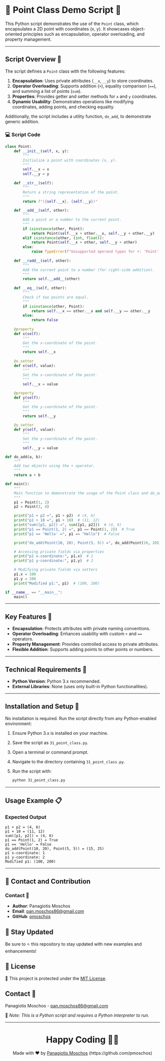 # 🧭 Point Class Demo Script 📍

This Python script demonstrates the use of the `Point` class, which encapsulates a 2D point with coordinates (x, y). It showcases object-oriented principles such as encapsulation, operator overloading, and property management.

---

## Script Overview 📘

The script defines a `Point` class with the following features:

1. **Encapsulation**: Uses private attributes (`__x`, `__y`) to store coordinates.
2. **Operator Overloading**: Supports addition (`+`), equality comparison (`==`), and summing a list of points (`sum`).
3. **Properties**: Provides getter and setter methods for `x` and `y` coordinates.
4. **Dynamic Usability**: Demonstrates operations like modifying coordinates, adding points, and checking equality.

Additionally, the script includes a utility function, `do_add`, to demonstrate generic addition.

### :computer: Script Code

```python
class Point:
    def __init__(self, x, y):
        """
        Initialize a point with coordinates (x, y).
        """
        self.__x = x
        self.__y = y
    
    def __str__(self):
        """
        Return a string representation of the point.
        """
        return f"({self.__x}, {self.__y})"
    
    def __add__(self, other):
        """
        Add a point or a number to the current point.
        """
        if isinstance(other, Point):
            return Point(self.__x + other.__x, self.__y + other.__y)
        elif isinstance(other, (int, float)):
            return Point(self.__x + other, self.__y + other)
        else:
            raise TypeError(f"Unsupported operand types for +: 'Point' and {type(other).__name__}")
    
    def __radd__(self, other):
        """
        Add the current point to a number (for right-side addition).
        """
        return self.__add__(other)
    
    def __eq__(self, other):
        """
        Check if two points are equal.
        """
        if isinstance(other, Point):
            return self.__x == other.__x and self.__y == other.__y
        else:
            return False
    
    @property
    def x(self):
        """
        Get the x-coordinate of the point.
        """
        return self.__x
    
    @x.setter
    def x(self, value):
        """
        Set the x-coordinate of the point.
        """
        self.__x = value
    
    @property
    def y(self):
        """
        Get the y-coordinate of the point.
        """
        return self.__y
    
    @y.setter
    def y(self, value):
        """
        Set the y-coordinate of the point.
        """
        self.__y = value

def do_add(a, b):
    """
    Add two objects using the + operator.
    """
    return a + b

def main():
    """
    Main function to demonstrate the usage of the Point class and do_add function.
    """
    p1 = Point(1, 2)
    p2 = Point(3, 4)

    print("p1 + p2 =", p1 + p2)  # (4, 6)
    print("p1 + 10 =", p1 + 10)  # (11, 12)
    print("sum([p1, p2]) =", sum([p1, p2]))  # (4, 6)
    print("p1 == Point(1, 2) =", p1 == Point(1, 2))  # True
    print("p1 == 'Hello' =", p1 == "Hello")  # False

    print("do_add(Point(10, 20), Point(5, 5)) =", do_add(Point(10, 20), Point(5, 5)))  # (15, 25)

    # Accessing private fields via properties
    print("p1 x-coordinate:", p1.x)  # 1
    print("p1 y-coordinate:", p1.y)  # 2

    # Modifying private fields via setters
    p1.x = 100
    p1.y = 200
    print("Modified p1:", p1)  # (100, 200)

if __name__ == "__main__":
    main()
```

---

## Key Features 🌟

- **Encapsulation**: Protects attributes with private naming conventions.
- **Operator Overloading**: Enhances usability with custom `+` and `==` operators.
- **Property Management**: Provides controlled access to private attributes.
- **Flexible Addition**: Supports adding points to other points or numbers.

---

## Technical Requirements 🔧

- **Python Version**: Python 3.x recommended.
- **External Libraries**: None (uses only built-in Python functionalities).

---

## Installation and Setup 🚀

No installation is required. Run the script directly from any Python-enabled environment:

1. Ensure Python 3.x is installed on your machine.
2. Save the script as `31_point_class.py`.
3. Open a terminal or command prompt.
4. Navigate to the directory containing `31_point_class.py`.
5. Run the script with:

   ```bash
   python 31_point_class.py
   ```

---

## Usage Example 📋

### Expected Output

```plaintext
p1 + p2 = (4, 6)
p1 + 10 = (11, 12)
sum([p1, p2]) = (4, 6)
p1 == Point(1, 2) = True
p1 == 'Hello' = False
do_add(Point(10, 20), Point(5, 5)) = (15, 25)
p1 x-coordinate: 1
p1 y-coordinate: 2
Modified p1: (100, 200)
```

---

## 📲 Contact and Contribution

### Contact 📧
- **Author**: Panagiotis Moschos
- **Email**: pan.moschos86@gmail.com
- **GitHub**: [pmoschos](https://github.com/pmoschos)

## 📢 Stay Updated

Be sure to ⭐ this repository to stay updated with new examples and enhancements!

## 📄 License
🔐 This project is protected under the [MIT License](https://mit-license.org/).

## Contact 📧
Panagiotis Moschos - pan.moschos86@gmail.com

🔗 *Note: This is a Python script and requires a Python interpreter to run.*

---
<h1 align=center>Happy Coding 👨‍💻 </h1>

<p align="center">
  Made with ❤️ by 
  <a href="https://www.linkedin.com/in/panagiotis-moschos" target="_blank">
  Panagiotis Moschos</a> (https://github.com/pmoschos)
</p>